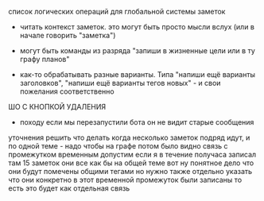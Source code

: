 список логических операций для глобальной системы заметок
- читать контекст заметок. это могут быть просто мысли вслух (или в начале говорить "заметка")
- могут быть команды из разряда "запиши в жизненные цели или в ту графу планов"


- как-то обрабатывать разные варианты. Типа "напиши ещё варианты заголовков", "напиши ещё варианты тегов новых" - и свои пожелания соответственно

ШО С КНОПКОЙ УДАЛЕНИЯ
- походу если мы перезапустили бота он не видит старые сообщения

уточнения
решить что делать когда несколько заметок подряд идут, и по одной теме
    - надо чтобы на графе потом было видно связь с промежутком временным допустим если я в течение получаса записал там 15 заметок они все как бы на общей теме вот ну понятное дело что они будут помечены общими тегами но нужно также отдельно указать что они конкретно в этот временной промежуток были записаны то есть это будет как отдельная связь

